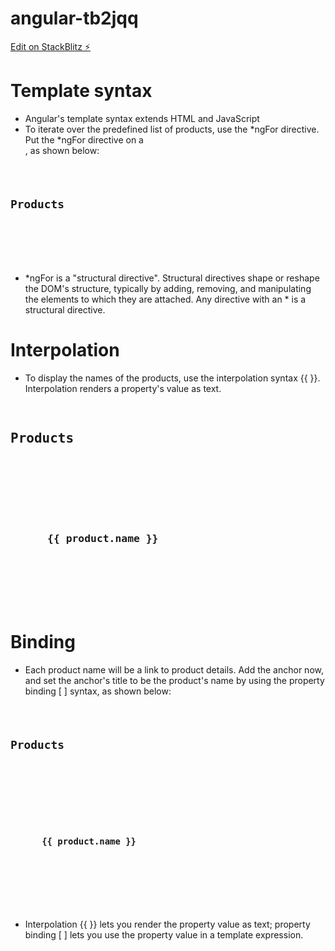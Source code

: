 # angular-tb2jqq

[Edit on StackBlitz ⚡️](https://stackblitz.com/edit/angular-tb2jqq)

# Template syntax
* Angular's template syntax extends HTML and JavaScript
* To iterate over the predefined list of products, use the *ngFor directive. Put the *ngFor directive on a <div>, as shown below:

<code>

<h2>Products</h2>

<div *ngFor="let product of products">
</div>

</code>

* *ngFor is a "structural directive". Structural directives shape or reshape the DOM's structure, typically by adding, removing, and manipulating the elements to which they are attached. Any directive with an * is a structural directive.

# Interpolation

* To display the names of the products, use the interpolation syntax {{ }}. Interpolation renders a property's value as text.

<pre>

<h2>Products</h2>

<div *ngFor="let product of products">

  <h3>
      {{ product.name }}
  </h3>

</div>

</pre>

# Binding
* Each product name will be a link to product details. Add the anchor now, and set the anchor's title to be the product's name by using the property binding [ ] syntax, as shown below:

<code>

<h2>Products</h2>

<div *ngFor="let product of products">

  <h3>
    <a [title]="product.name + ' details'">
      {{ product.name }}
    </a>
  </h3>

</div>

</code>

* Interpolation {{ }} lets you render the property value as text; property binding [ ] lets you use the property value in a template expression.
